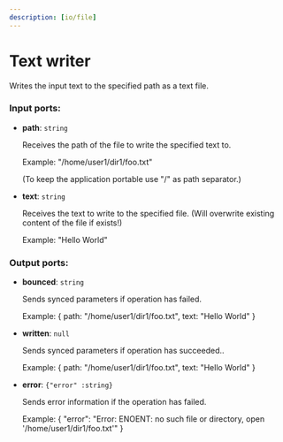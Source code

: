 ```yaml
---
description: [io/file]
---
```


# Text writer

Writes the input text to the specified path as a text file.

### Input ports:

* __path__: `string`

    Receives the path of the file to write the specified text to.
    
    Example:
    "/home/user1/dir1/foo.txt"
    
    (To keep the application portable use "/" as path separator.)


* __text__: `string`

    Receives the text to write to the specified file. (Will overwrite existing content of the file if exists!)
    
    Example:
    "Hello World"

### Output ports:

* __bounced__: `string`

    Sends synced parameters if operation has failed.
    
    Example:
    { 
      path: "/home/user1/dir1/foo.txt", 
      text: "Hello World"
    }


* __written__: `null`

    Sends synced parameters if operation has succeeded..
    
    Example:
    { 
      path: "/home/user1/dir1/foo.txt", 
      text: "Hello World"
    }


* __error__: `{"error" :string}`

    Sends error information if the operation has failed.
    
    Example: 
    {
      "error": "Error: ENOENT: no such file or directory, open '/home/user1/dir1/foo.txt'"
    }

